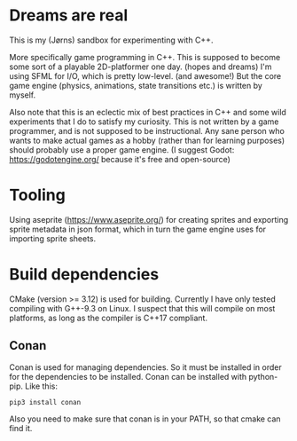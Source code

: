 # Dreams are real
This is my (Jørns) sandbox for experimenting with C++.

More specifically game programming in C++. This is supposed to become some sort
of a playable 2D-platformer one day. (hopes and dreams) I'm using SFML for I/O, which is pretty low-level. (and awesome!)
But the core game engine (physics, animations, state transitions etc.) is written by myself.

Also note that this is an eclectic mix of best practices in C++ and some wild experiments
that I do to satisfy my curiosity. This is not written by a game programmer, and is not supposed
 to be instructional. Any sane person
who wants to make actual games as a hobby (rather than for learning purposes) should probably
use a proper game engine. (I suggest Godot: https://godotengine.org/ because it's free and open-source)

# Tooling
Using aseprite (https://www.aseprite.org/) for creating sprites and exporting sprite metadata
in json format, which in turn the game engine uses for importing sprite sheets.

# Build dependencies
CMake (version >= 3.12) is used for building.
Currently I have only tested compiling with G++-9.3 on Linux. I suspect that this will compile on most
platforms, as long as the compiler is C++17 compliant.

## Conan
Conan is used for managing dependencies. So it must be installed in order 
for the dependencies to be installed. Conan can be installed with python-pip.
Like this:
```
pip3 install conan
```
Also you need to make sure that conan is in your PATH, so that cmake can find it.
